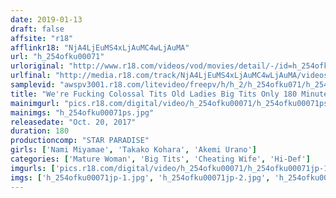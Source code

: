 ```yaml
---
date: 2019-01-13
draft: false
affsite: "r18"
afflinkr18: "NjA4LjEuMS4xLjAuMC4wLjAuMA"
url: "h_254ofku00071"
urloriginal: "http://www.r18.com/videos/vod/movies/detail/-/id=h_254ofku00071"
urlfinal: "http://media.r18.com/track/NjA4LjEuMS4xLjAuMC4wLjAuMA/videos/vod/movies/detail/-/id=h_254ofku00071"
samplevid: "awspv3001.r18.com/litevideo/freepv/h/h_2/h_254ofku071/h_254ofku071_dmb_w.mp4"
title: "We're Fucking Colossal Tits Old Ladies Big Tits Only 180 Minutes"
mainimgurl: "pics.r18.com/digital/video/h_254ofku00071/h_254ofku00071ps.jpg"
mainimgs: "h_254ofku00071ps.jpg"
releasedate: "Oct. 20, 2017"
duration: 180
productioncomp: "STAR PARADISE"
girls: ['Nami Miyamae', 'Takako Kohara', 'Akemi Urano']
categories: ['Mature Woman', 'Big Tits', 'Cheating Wife', 'Hi-Def']
imgurls: ['pics.r18.com/digital/video/h_254ofku00071/h_254ofku00071jp-1.jpg', 'pics.r18.com/digital/video/h_254ofku00071/h_254ofku00071jp-2.jpg', 'pics.r18.com/digital/video/h_254ofku00071/h_254ofku00071jp-3.jpg', 'pics.r18.com/digital/video/h_254ofku00071/h_254ofku00071jp-4.jpg', 'pics.r18.com/digital/video/h_254ofku00071/h_254ofku00071jp-5.jpg', 'pics.r18.com/digital/video/h_254ofku00071/h_254ofku00071jp-6.jpg', 'pics.r18.com/digital/video/h_254ofku00071/h_254ofku00071jp-7.jpg', 'pics.r18.com/digital/video/h_254ofku00071/h_254ofku00071jp-8.jpg', 'pics.r18.com/digital/video/h_254ofku00071/h_254ofku00071jp-9.jpg', 'pics.r18.com/digital/video/h_254ofku00071/h_254ofku00071jp-10.jpg', 'pics.r18.com/digital/video/h_254ofku00071/h_254ofku00071jp-11.jpg', 'pics.r18.com/digital/video/h_254ofku00071/h_254ofku00071jp-12.jpg', 'pics.r18.com/digital/video/h_254ofku00071/h_254ofku00071jp-13.jpg', 'pics.r18.com/digital/video/h_254ofku00071/h_254ofku00071jp-14.jpg', 'pics.r18.com/digital/video/h_254ofku00071/h_254ofku00071jp-15.jpg', 'pics.r18.com/digital/video/h_254ofku00071/h_254ofku00071jp-16.jpg', 'pics.r18.com/digital/video/h_254ofku00071/h_254ofku00071jp-17.jpg', 'pics.r18.com/digital/video/h_254ofku00071/h_254ofku00071jp-18.jpg', 'pics.r18.com/digital/video/h_254ofku00071/h_254ofku00071jp-19.jpg', 'pics.r18.com/digital/video/h_254ofku00071/h_254ofku00071jp-20.jpg']
imgs: ['h_254ofku00071jp-1.jpg', 'h_254ofku00071jp-2.jpg', 'h_254ofku00071jp-3.jpg', 'h_254ofku00071jp-4.jpg', 'h_254ofku00071jp-5.jpg', 'h_254ofku00071jp-6.jpg', 'h_254ofku00071jp-7.jpg', 'h_254ofku00071jp-8.jpg', 'h_254ofku00071jp-9.jpg', 'h_254ofku00071jp-10.jpg', 'h_254ofku00071jp-11.jpg', 'h_254ofku00071jp-12.jpg', 'h_254ofku00071jp-13.jpg', 'h_254ofku00071jp-14.jpg', 'h_254ofku00071jp-15.jpg', 'h_254ofku00071jp-16.jpg', 'h_254ofku00071jp-17.jpg', 'h_254ofku00071jp-18.jpg', 'h_254ofku00071jp-19.jpg', 'h_254ofku00071jp-20.jpg']
---
```

